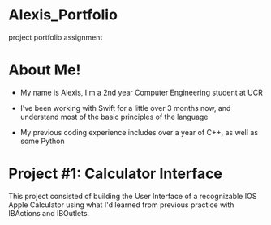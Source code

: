 # Alexis_Portfolio
project portfolio assignment



# __About Me!__

* My name is Alexis, I'm a 2nd year Computer Engineering student at UCR

* I've been working with Swift for a little over 3 months now, and understand  most of the basic principles of the language

* My previous coding experience includes over a year of C++, as well as some Python


# __Project #1: Calculator Interface__

This project consisted of building the User Interface of a recognizable IOS Apple Calculator using what I'd learned from previous practice with IBActions and IBOutlets.

![]()
